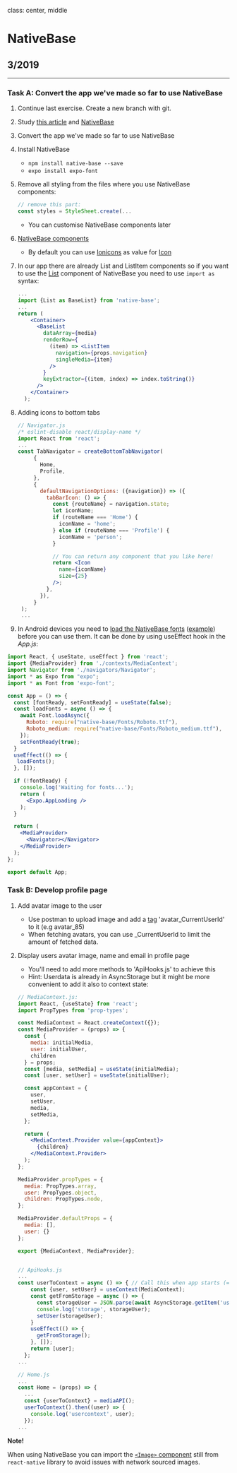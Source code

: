 class: center, middle

# NativeBase

## 3/2019

---

### Task A: Convert the app we've made so far to use NativeBase

1. Continue last exercise. Create a new branch with git.  
1. Study [this article](https://blog.bitsrc.io/11-react-native-component-libraries-you-should-know-in-2018-71d2a8e33312) and [NativeBase](https://nativebase.io/)
1. Convert the app we've made so far to use NativeBase
1. Install NativeBase
    - `npm install native-base --save`
    - `expo install expo-font`
1. Remove all styling from the files where you use NativeBase components:

   ```jsx harmony
   // remove this part:
   const styles = StyleSheet.create(...
   ```

    - You can customise NativeBase components later
1. [NativeBase components](https://docs.nativebase.io/Components.html#Components)
   - By default you can use [Ionicons](https://ionicons.com/) as value for [Icon](https://docs.nativebase.io/Components.html#icon-def-headref)
1. In our app there are already List and ListItem components so if you want to use the [List](https://docs.nativebase.io/Components.html#list-def-headref) component of NativeBase you need to use `import as` syntax:

   ```jsx harmony
   ...
   import {List as BaseList} from 'native-base';
   ...
   return (
       <Container>
         <BaseList
           dataArray={media}
           renderRow={
             (item) => <ListItem
               navigation={props.navigation}
               singleMedia={item}
             />
           }
           keyExtractor={(item, index) => index.toString()}
         />
       </Container>
     );
   ```

1. Adding icons to bottom tabs

   ```jsx harmony
   // Navigator.js
   /* eslint-disable react/display-name */
   import React from 'react';
   ...
   const TabNavigator = createBottomTabNavigator(
        {
          Home,
          Profile,
        },
        {
          defaultNavigationOptions: ({navigation}) => ({
            tabBarIcon: () => {
              const {routeName} = navigation.state;
              let iconName;
              if (routeName === 'Home') {
                iconName = 'home';
              } else if (routeName === 'Profile') {
                iconName = 'person';
              }

              // You can return any component that you like here!
              return <Icon
                name={iconName}
                size={25}
              />;
            },
          }),
        }
    );
    ...
   ```

1. In Android devices you need to [load the NativeBase fonts](https://docs.nativebase.io/docs/GetStarted.html) ([example](https://github.com/GeekyAnts/NativeBase-KitchenSink/blob/CRNA/src/boot/setup.js)) before you can use them. It can be done by using useEffect hook in the _App.js_:

```jsx harmony
import React, { useState, useEffect } from 'react';
import {MediaProvider} from './contexts/MediaContext';
import Navigator from './navigators/Navigator';
import * as Expo from "expo";
import * as Font from 'expo-font';

const App = () => {
  const [fontReady, setFontReady] = useState(false);
  const loadFonts = async () => {
    await Font.loadAsync({
      Roboto: require("native-base/Fonts/Roboto.ttf"),
      Roboto_medium: require("native-base/Fonts/Roboto_medium.ttf"),
    });
    setFontReady(true);
  }
  useEffect(() => {
   loadFonts();
  }, []);

  if (!fontReady) {
    console.log('Waiting for fonts...');
    return (
      <Expo.AppLoading />
    );
  }

  return (
    <MediaProvider>
      <Navigator></Navigator>
    </MediaProvider>
  );
};

export default App;

```

### Task B: Develop profile page

1. Add avatar image to the user
    - Use postman to upload image and add a [tag](http://media.mw.metropolia.fi/wbma/docs/#api-Tag-PostTag) 'avatar_CurrentUserId' to it (e.g avatar_85)
    - When fetching avatars, you can use _CurrentUserId to limit the amount of fetched data.
1. Display users avatar image, name and email in profile page
   - You'll need to add more methods to 'ApiHooks.js' to achieve this
   - Hint: Userdata is already in AsyncStorage but it might be more convenient to add it also to context state:

   ```jsx harmony
   // MediaContext.js:
   import React, {useState} from 'react';
   import PropTypes from 'prop-types';

   const MediaContext = React.createContext({});
   const MediaProvider = (props) => {
     const {
       media: initialMedia,
       user: initialUser,
       children
     } = props;
     const [media, setMedia] = useState(initialMedia);
     const [user, setUser] = useState(initialUser);

     const appContext = {
       user,
       setUser,
       media,
       setMedia,
     };

     return (
       <MediaContext.Provider value={appContext}>
         {children}
       </MediaContext.Provider>
     );
   };

   MediaProvider.propTypes = {
     media: PropTypes.array,
     user: PropTypes.object,
     children: PropTypes.node,
   };

   MediaProvider.defaultProps = {
     media: [],
     user: {}
   };

   export {MediaContext, MediaProvider};


   // ApiHooks.js
   ...
   const userToContext = async () => { // Call this when app starts (= Home.js)
       const {user, setUser} = useContext(MediaContext);
       const getFromStorage = async () => {
         const storageUser = JSON.parse(await AsyncStorage.getItem('user'));
         console.log('storage', storageUser);
         setUser(storageUser);
       }
       useEffect(() => {
         getFromStorage();
       }, []);
       return [user];
     };
   ...

   // Home.js
   ...
   const Home = (props) => {
     ...
     const {userToContext} = mediaAPI();
     userToContext().then((user) => {
       console.log('usercontext', user);
     });
   ...
   ```

  **Note!**

  When using NativeBase you can import the [`<Image>` component](https://facebook.github.io/react-native/docs/images.html#network-images) still from `react-native` library to avoid issues with network sourced images.
  
